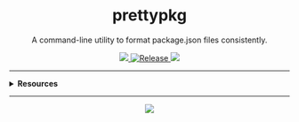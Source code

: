 <h1 align="center">prettypkg</h1>
<p align="center">A command-line utility to format package.json files consistently.</p>
<p align="center">
  <a href="https://github.com/rdarida/prettypkg" target="_blank">
    <img src="https://img.shields.io/badge/-repository-222222?style=flat&logo=github" />
  </a>

  <a href="https://github.com/rdarida/prettypkg/actions/workflows/release.yml" target="_blank" alt="GitHub Actions">
    <img src="https://github.com/rdarida/prettypkg/actions/workflows/release.yml/badge.svg" alt="Release">
  </a>
  
  <img src="https://img.shields.io/librariesio/release/npm/prettypkg">
</p>
<hr>

<details>
  <summary>
    <strong>Resources</strong>
  </summary>

- TBD
</details>
<hr>

<p align="center">
  <a href="LICENSE" target="_blank">
    <img src="https://img.shields.io/badge/license-MIT-green" />
  </a>
</p>
